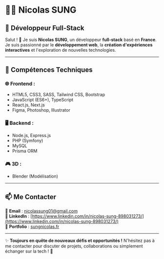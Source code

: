 # 👨‍💻 Nicolas SUNG

## 🚀 Développeur Full-Stack 

Salut ! 👋 Je suis **Nicolas SUNG**, un développeur **full-stack** basé en **France**. 
Je suis passionné par le **développement web**, la **création d'expériences interactives** et l'exploration de nouvelles technologies.

---

## 💼 Compétences Techniques

### 🌐 Frontend :
- HTML5, CSS3, SASS, Tailwind CSS, Bootstrap
- JavaScript (ES6+), TypeScript
- React.js, Next.js
- Figma, Photoshop, Illustrator

### 🖥️ Backend :
- Node.js, Express.js
- PHP (Symfony)
- MySQL
- Prisma ORM

### 🎮 3D :
- Blender (Modélisation)

---

## 📫 Me Contacter

📧 **Email** : [nicolassung01@gmail.com](mailto:nicolassung01@gmail.com)  
💼 **LinkedIn** : [https://www.linkedin.com/in/nicolas-sung-898031273/](https://www.linkedin.com/in/nicolas-sung-898031273/)  
📝 **Portfolio** : [sungnicolas.fr](sungnicolas.fr)

---

✨ **Toujours en quête de nouveaux défis et opportunités !** N'hésitez pas à me contacter pour discuter de projets, collaborations ou simplement échanger sur la tech ! 🚀
